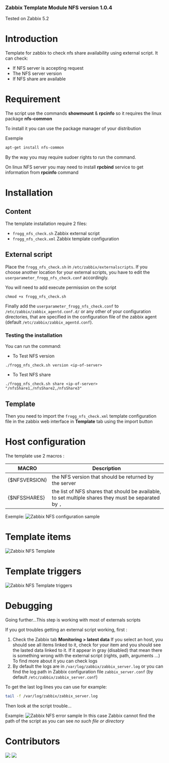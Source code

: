 ### Zabbix Template Module NFS version 1.0.4

Tested on Zabbix 5.2

# Introduction
Template for zabbix to check nfs share availability using external script.
It can check:
* If NFS server is accepting request
* The NFS server version
* If NFS share are available

# Requirement
The script use the commands **showmount** & **rpcinfo** so it requires the linux package **nfs-common**

To install it you can use the package manager of your distribution

Exemple
```bash
apt-get install nfs-common
```
By the way you may require sudoer rights to run the command.

On linux NFS server you may need to install **rpcbind** service to get information from **rpcinfo** command

# Installation

## Content
The template installation require 2 files:
* `frogg_nfs_check.sh` Zabbix external script
* `frogg_nfs_check.xml` Zabbix template configuration

## External script

Place the `frogg_nfs_check.sh` in `/etc/zabbix/externalscripts`. If you choose another location for your external scripts, you have to edit the `userparameter_frogg_nfs_check.conf` accordingly.

You will need to add execute permission on the script
```console
chmod +x frogg_nfs_check.sh 
```

Finally add the `userparameter_frogg_nfs_check.conf` to `/etc/zabbix/zabbix_agentd.conf.d/` or any other of your configuration directories, that are specified in the configuration file of the zabbix agent (default `/etc/zabbix/zabbix_agentd.conf`).

### Testing the installation

You can run the command:
- To Test NFS version
```
./frogg_nfs_check.sh version <ip-of-server>
```
- To Test NFS share
```
./frogg_nfs_check.sh share <ip-of-server> "/nfsShare1,/nfsShare2,/nfsShare3"
```
## Template

Then you need to import the `frogg_nfs_check.xml` template configuration file in the zabbix web interface in **Template** tab using the import button

# Host configuration
The template use 2 macros :

MACRO | Description
----- | -----------
{$NFSVERSION} | the NFS version that should be returned by the server
{$NFSSHARES} | the list of NFS shares that should be available, to set multiple shares they must be separated by `,` 

Exemple:
![Zabbix NFS configuration sample](https://tool.frogg.fr/upload/github/zabbix-nfs/macros.png)

# Template items
![Zabbix NFS Template](https://tool.frogg.fr/upload/github/zabbix-nfs/items.png)

# Template triggers
![Zabbix NFS Template triggers](https://tool.frogg.fr/upload/github/zabbix-nfs/triggers.png)

# Debugging

Going further...This step is working with most of externals scripts

If you got troubles getting an external script working, first :
1. Check the Zabbix tab **Monitoring > latest data**
If you select an host, you should see all items linked to it, check for your item and you should see the lasted data linked to it.
If it appear in gray (disabled) that mean there is something wrong with the external script (rights, path, arguments ...)
To find more about it you can check logs
2. By default the logs are in `/var/log/zabbix/zabbix_server.log` or you can find the log path in Zabbix configuration file `zabbix_server.conf` (by default `/etc/zabbix/zabbix_server.conf`)

To get the last log lines you can use for example:
```bash
tail -f /var/log/zabbix/zabbix_server.log
```
Then look at the script trouble...

Example:
![Zabbix NFS error sample](https://tool.frogg.fr/upload/github/zabbix-nfs/error.png)
In this case Zabbix cannot find the path of the script as you can see *no such file or directory*

# Contributors
[![](https://avatars.githubusercontent.com/u/3765812?s=50&u=a377d0b319be56f5917f500be1ea24f2610324c7&v=4)](https://github.com/FroggDev)
[![](https://avatars.githubusercontent.com/u/48913164?s=50&u=a148e291f87278136cbbcd1a303911a2bd7777d2&v=4)](https://github.com/SiKreuz)

